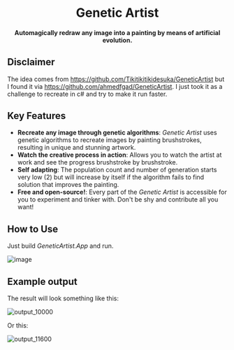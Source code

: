 <h1 align="center">
    Genetic Artist
</h1>

<h4 align="center">
    Automagically redraw any image into a painting by means of artificial evolution.
</h4>

## Disclaimer
The idea comes from https://github.com/Tikitikitikidesuka/GeneticArtist but I found it via https://github.com/ahmedfgad/GeneticArtist. 
I just took it as a challenge to recreate in c# and try to make it run faster.

##  Key Features

* **Recreate any image through genetic algorithms**: _Genetic Artist_ uses genetic algorithms to recreate images by painting brushstrokes, resulting in unique and stunning artwork.
* **Watch the creative process in action**: Allows you to watch the artist at work and see the progress brushstroke by brushstroke.
* **Self adapting**: The population count and number of generation starts very low (2) but will increase by itself if the algorithm fails to find solution that improves the painting.
* **Free and open-source!**: Every part of the _Genetic Artist_ is accessible for you to experiment and tinker with. Don't be shy and contribute all you want!

## How to Use

Just build _GeneticArtist.App_ and run. 

![image](https://github.com/Eraclys/GeneticArtist/assets/43405314/74910c59-e242-4cb9-a114-4c1b038cc1a1)

## Example output

The result will look something like this:

![output_10000](https://github.com/Eraclys/GeneticArtist/assets/43405314/0b710861-766e-4130-9b65-8054728a9512)


Or this:

![output_11600](https://github.com/Eraclys/GeneticArtist/assets/43405314/8613028a-63f9-4dc0-a4b1-dabf3addea18)

